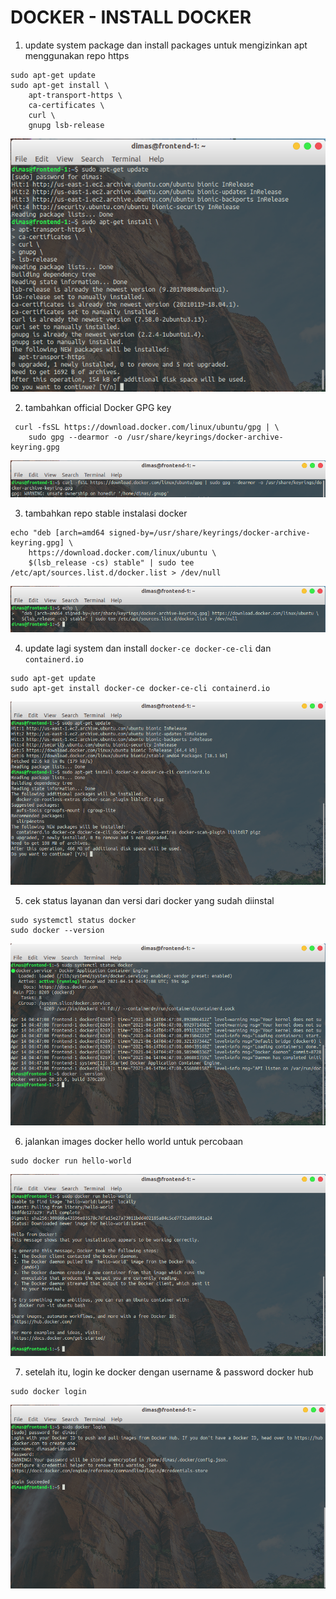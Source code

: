 # DOCKER - INSTALL DOCKER

1. update system package dan install packages untuk mengizinkan apt menggunakan repo https

```
sudo apt-get update
sudo apt-get install \
	apt-transport-https \
	ca-certificates \
	curl \
	gnupg lsb-release
```

![1](assets/01.png)

2. tambahkan official Docker GPG key

```
 curl -fsSL https://download.docker.com/linux/ubuntu/gpg | \
	sudo gpg --dearmor -o /usr/share/keyrings/docker-archive-keyring.gpg
```

![2](assets/02.png)

3. tambahkan repo stable instalasi docker

```
echo "deb [arch=amd64 signed-by=/usr/share/keyrings/docker-archive-keyring.gpg] \ 
	https://download.docker.com/linux/ubuntu \
	$(lsb_release -cs) stable" | sudo tee /etc/apt/sources.list.d/docker.list > /dev/null
```

![3](assets/03.png)

4. update lagi system dan install `docker-ce docker-ce-cli` dan `containerd.io`

```
sudo apt-get update
sudo apt-get install docker-ce docker-ce-cli containerd.io
```

![4](assets/04.png)

5. cek status layanan dan versi dari docker yang sudah diinstal

```
sudo systemctl status docker
sudo docker --version
```

![5](assets/05.png)

6. jalankan images docker hello world untuk percobaan

```
sudo docker run hello-world
```

![6](assets/06.png)

7. setelah itu, login ke docker dengan username & password docker hub

```
sudo docker login
```

![7](assets/07.png)
